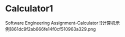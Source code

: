 # Calculator1
Software Engineering Assignment-Calculator
![计算机示例]861dc9f2ab666fe14f0cf510963a329.png
